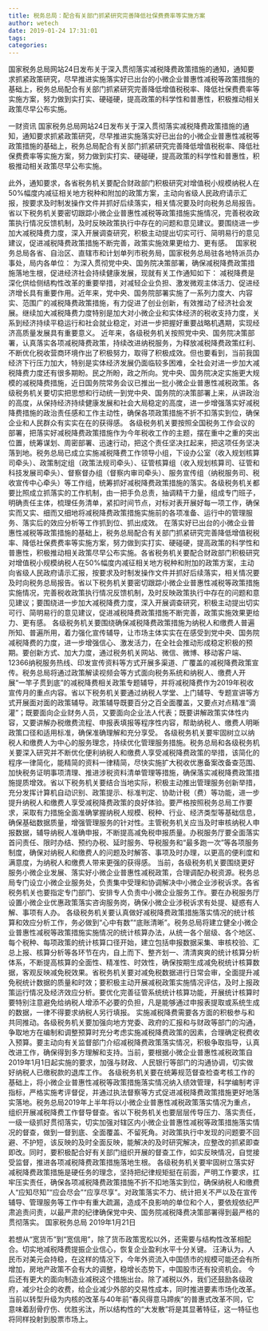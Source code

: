 ```yaml
---
title: 税务总局：配合有关部门抓紧研究完善降低社保费费率等实施方案
author: wetech
date: 2019-01-24 17:31:01
tags: 
categories: 
---
```

国家税务总局网站24日发布关于深入贯彻落实减税降费政策措施的通知，通知要求抓紧政策研究，尽早推进实施落实好已出台的小微企业普惠性减税等政策措施的基础上，税务总局配合有关部门抓紧研究完善降低增值税税率、降低社保费费率等实施方案，努力做到实打实、硬碰硬，提高政策的科学性和普惠性，积极推动相关政策尽早公布实施。
<!-- more -->
一财资讯
国家税务总局网站24日发布关于深入贯彻落实减税降费政策措施的通知，通知要求抓紧政策研究，尽早推进实施落实好已出台的小微企业普惠性减税等政策措施的基础上，税务总局配合有关部门抓紧研究完善降低增值税税率、降低社保费费率等实施方案，努力做到实打实、硬碰硬，提高政策的科学性和普惠性，积极推动相关政策尽早公布实施。

此外，通知要求，各省税务机关要配合财政部门积极研究对增值税小规模纳税人在50%幅度内减征相关地方税种和附加的政策方案，主动向省级人民政府请示汇报，按要求及时制发操作文件并抓好后续落实，相关情况要及时向税务总局报告。
省以下税务机关要密切跟踪小微企业普惠性减税等政策措施实施情况，完善税收政策执行情况反馈机制，及时反映政策执行中存在的问题和意见建议。要围绕进一步加大减税降费力度，深入开展调查研究，积极主动提出切实可行、简明易行的意见建议，促进减税降费政策措施不断完善，政策实施效果更给力、更有感。 
国家税务总局各省、自治区、直辖市和计划单列市税务局，国家税务总局驻各地特派员办事处，局内各单位：
为深入贯彻党中央、国务院决策部署，确保减税降费政策措施落地生根，促进经济社会持续健康发展，现就有关工作通知如下：
减税降费是深化供给侧结构性改革的重要举措，对减轻企业负担、激发微观主体活力、促进经济增长具有重要作用。近年来，党中央、国务院部署实施了一系列力度大、内容实、范围广的减税降费政策措施，有力促进了创业创新，有效推动了经济社会发展。继续加大减税降费力度特别是加大对小微企业和实体经济的税收支持力度，关系到经济持续平稳运行和社会就业稳定，对进一步把握好重要战略机遇期，实现经济高质量发展具有重要意义。
近年来，各级税务机关按照党中央、国务院决策部署，认真落实各项减税降费政策，持续改进纳税服务，为释放减税降费政策红利、不断优化税收营商环境作出了积极努力，取得了积极成效。但也要看到，当前我国经济下行压力加大，特别是实体经济发展仍面临较多困难，全社会对进一步加大减税降费力度还有很多期盼。民之所盼，政之所向。党中央、国务院决定实施更大规模的减税降费措施，近日国务院常务会议已推出一批小微企业普惠性减税政策。各级税务机关要切实把思想和行动统一到党中央、国务院的决策部署上来，从讲政治的高度，从保持经济持续健康发展和社会大局稳定的高度，进一步增强落实好减税降费措施的政治责任感和工作主动性，确保各项政策措施不折不扣落实到位，确保企业和人民群众有实实在在的获得感。
各级税务机关要按照全国税务工作会议的部署，把落实好减税降费政策措施作为今年税收工作的主题，摆在重中之重的突出位置，统筹谋划、周密部署、迅速行动，把这个责任坚决扛起来，把这项任务坚决落到地。税务总局已成立实施减税降费工作领导小组，下设办公室（收入规划核算司牵头）、政策制定组（政策法规司牵头）、征管核算组（收入规划核算司、征管和科技发展司牵头）、督察督办组（督察内审司牵头）、服务宣传组（纳税服务司、税收宣传中心牵头）等工作组，统筹抓好减税降费政策措施的落实。各级税务机关都要比照成立抓落实的工作机制，由一把手负总责，抽调精干力量，组成专门班子，明确责任主体，梳理任务清单，紧扣时间节点，对标对表开展好每一项工作，确保实而又实、细而又细地将减税降费政策措施实施前的各项准备、运行中的管理服务、落实后的效应分析等工作抓到位、抓出成效。
在落实好已出台的小微企业普惠性减税等政策措施的基础上，税务总局配合有关部门抓紧研究完善降低增值税税率、降低社保费费率等实施方案，努力做到实打实、硬碰硬，提高政策的科学性和普惠性，积极推动相关政策尽早公布实施。各省税务机关要配合财政部门积极研究对增值税小规模纳税人在50%幅度内减征相关地方税种和附加的政策方案，主动向省级人民政府请示汇报，按要求及时制发操作文件并抓好后续落实，相关情况要及时向税务总局报告。省以下税务机关要密切跟踪小微企业普惠性减税等政策措施实施情况，完善税收政策执行情况反馈机制，及时反映政策执行中存在的问题和意见建议；要围绕进一步加大减税降费力度，深入开展调查研究，积极主动提出切实可行、简明易行的意见建议，促进减税降费政策措施不断完善，政策实施效果更给力、更有感。
各级税务机关要围绕确保减税降费政策措施为纳税人和缴费人普遍所知、普遍所用，着力强化宣传辅导，让市场主体实实在在感受到党中央、国务院减税降费的力度，进一步增强信心、激发活力，在全社会推动形成稳定积极的预期。要创新方式、加大力度，通过税务机关网站、微信、微博、移动客户端、12366纳税服务热线、印发宣传资料等方式开展多渠道、广覆盖的减税降费政策宣传。税务总局将通过政策解读视频会等方式面向税务系统和纳税人、缴费人开展“一竿子贯到底”的减税降费相关政策专题辅导，并将减税降费作为2019年税收宣传月的重点内容。省以下税务机关要通过纳税人学堂、上门辅导、专题宣讲等方式开展面对面的政策辅导。政策辅导既要百分之百全面覆盖，又要点对点精准“滴灌”；既要面向企业财务人员，又要面向企业法人代表；既要讲解政策实体性内容，又要讲解办税缴费流程、申报表填报等程序性内容，帮助纳税人、缴费人明晰政策口径和适用标准，确保准确理解和充分享受。
各级税务机关要牢固树立以纳税人和缴费人为中心的服务理念，持续优化管理服务措施。税务总局和各级税务机关要深入研究并不断优化便利纳税人和缴费人享受减税降费政策的举措，该简化的程序一律简化，能精简的资料一律精简，尽快实施扩大税收优惠备案改备查范围、加快税务证明事项清理、推进涉税资料清单管理等措施，确保落实减税降费政策措施提质增效。省以下税务机关要结合当地实际，积极主动推出管理服务创新举措，充分发挥计算机自动识别、政策提示、标准判定、协助计税（费）等功能，进一步提升纳税人和缴费人享受减税降费政策的良好体验。要严格按照税务总局工作要求，采取有力措施全面准确掌握纳税人规模、税种、行业、经济类型等基础信息，确保基础数据质量，增强管理服务的针对性。主管税务机关应当及时审核纳税人申报数据，辅导纳税人准确申报，不断提高减免税申报质量。办税服务厅要全面落实首问责任、限时办结、预约办税、延时服务、导税服务和“最多跑一次”等各项服务制度，确保对纳税人和缴费人的问题及时解答、事项及时办理，以更高的便利度和满意度，为纳税人和缴费人带来更强的获得感。
当前，各级税务机关要围绕更好服务小微企业发展、落实好小微企业普惠性减税政策，合理调配办税资源。税务总局专门设立小微企业服务处，负责集中受理和协调解决中小微企业涉税诉求。各省税务机关也要指定专门部门、安排专人负责中小微企业服务工作。要在办税服务厅设置小微企业优惠政策落实咨询服务岗，确保小微企业涉税诉求有处提、疑惑有人解、事项有人办。
各级税务机关要认真做好减税降费政策措施落实情况的统计核算和效应分析工作，务必做到“心中有数”“底账清晰”。税务总局将建立健全小微企业普惠性减税等政策措施实施情况的统计核算办法，从统一各个层级、各个地区、每个税种、每项政策的统计核算口径开始，建立包括申报数据采集、审核校验、汇总上报、核算分析等各环节在内，自上而下、整齐划一、清清爽爽的统计核算分析体系，不断提高核算的全面性、精准性、时效性，确保按期生成减免税统计核算数据，客观反映减免税效果。省税务机关要对减免税数据进行日常会审，全面提升减免税统计数据的质量和时效；要积极主动开展减税政策实施情况评估，及时上报政策运行情况及经济效应分析。要优化完善征管系统统计核算功能，开展统计核算时要特别注意避免给纳税人增添不必要的负担，凡是能够通过申报表提取或系统生成的数据，一律不得要求纳税人另行填报。
实施减税降费需要各方面的积极参与和共同推动。各级税务机关要加强向地方党委、政府的汇报和与财政等部门的沟通，争取地方在编制和调整预算时充分考虑实施减税降费政策的因素，合理确定税费收入预算。要主动向有关监督部门介绍减税降费政策落实情况，积极争取指导，认真改进工作，确保得到多方理解和支持。当前，要根据小微企业普惠性减税政策自2019年1月1日起实施的要求，加强与财政、人民银行等部门的沟通协调，切实做好纳税人已缴税款的退库工作。
各级税务机关要在统筹规范督查检查考核工作的基础上，将小微企业普惠性减税等政策措施落实情况纳入绩效管理，科学编制考评指标，严格实施考评督促，并通过执法督察等方式促进减税降费政策措施更好地落实落地。税务总局2019年上半年将以小微企业普惠性减税政策落实情况为重点，组织开展减税降费工作督导督查。省以下税务机关也要层层传导压力、落实责任，一级一级抓好贯彻落实，切实加强对辖区内小微企业普惠性减税等政策措施落实情况的督查，做到一督到底、全面覆盖、不留死角。对政策执行中发现的问题要不回避、不护短，该反映的及时全面反映，能解决的及时研究解决，应整改的抓紧即查即改。同时，要积极配合好有关部门组织开展的督查工作，如实反映情况，自觉接受监督，推进各项减税降费政策措施落地生根。
各级税务机关要牢固树立落实好减税降费政策措施是硬任务的理念，坚持把纪律规矩挺在前面，严明工作要求，扛牢压实责任，确保各项减税降费政策措施不折不扣地落实到位，确保纳税人和缴费人“应知尽知”“应会尽会”“应享尽享”。对政策落实不力、统计把关不严以及在宣传辅导、管理服务等工作中有重大疏漏，造成不良影响的单位和个人，要依规依纪严肃追责问责，以最严肃的纪律确保党中央、国务院减税降费决策部署得到最严格的贯彻落实。
国家税务总局
2019年1月21日
 
 
若想从“宽货币”到“宽信用”，除了货币政策宽松以外，还需要与结构性改革相配合。切实地减税降费提振企业信心，恢复企业盈利水平十分关键。
汪涛认为，人民币对美元会持稳，在这样的情况下，今年外资流入中国债市的规模可能还会有所增加，房地产政策不会有大的调整，稳增长态势下，中国股市还有投资机会。
今后还有更大的面向制造业减税这个措施出台。除了减税以外，我们还鼓励各级政府，减少社企的收费，给企业减少外部的交易性成本，同时推进要素市场化改革。
当前以转型升级为内核的改革与40年前“春风得意马蹄疾”的普惠式改革不同，它意味着刮骨疗伤、优胜劣汰，所以结构性的“大发散”将是其显著特征，这一特征也将同样投射到股票市场上。
